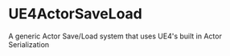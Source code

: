 UE4ActorSaveLoad
================

A generic Actor Save/Load system that uses UE4's built in Actor Serialization

